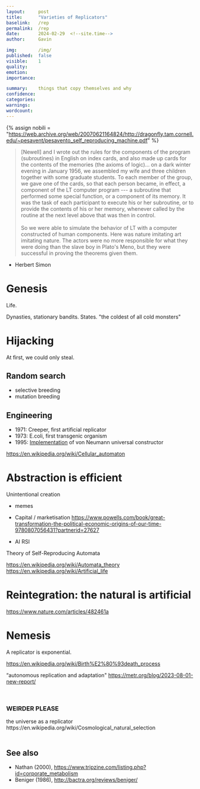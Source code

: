 ```yaml
---
layout:     post
title:      "Varieties of Replicators"
baselink:   /rep
permalink:  /rep
date:       2024-02-29  <!--site.time-->
author:     Gavin

img:        /img/
published:  false
visible:    1
quality:    
emotion:    
importance: 

summary:    things that copy themselves and why
confidence: 
categories: 
warnings:   
wordcount:      
---
```


{%  assign nobili = "https://web.archive.org/web/20070621164824/http://dragonfly.tam.cornell.edu/~pesavent/pesavento_self_reproducing_machine.pdf" %}



> [Newell] and I wrote out the rules for the components of the program (subroutines) in English on index cards, and also made up cards for the contents of the memories (the axioms of logic)... on a dark winter evening in January 1956, we assembled my wife and three children together with some graduate students. To each member of the group, we gave one of the cards, so that each person became, in effect, a component of the LT computer program --- a subroutine that performed some special function, or a component of its memory. It was the task of each participant to execute his or her subroutine, or to provide the contents of his or her memory, whenever called by the routine at the next level above that was then in control.<br><br>So we were able to simulate the behavior of LT with a computer constructed of human components. Here was nature imitating art imitating nature. The actors were no more responsible for what they were doing than the slave boy in Plato's Meno, but they were successful in proving the theorems given them. 

- Herbert Simon


# Genesis

Life.

Dynasties, stationary bandits. States. "the coldest of all cold monsters"


# Hijacking

At first, we could only steal.


## Random search

- selective breeding
- mutation breeding


## Engineering

- 1971: Creeper, first artificial replicator
- 1973: E.coli, first transgenic organism
- 1995: <a href="{{nobili}}">Implementation</a> of von Neumann universal constructor

https://en.wikipedia.org/wiki/Cellular_automaton


# Abstraction is efficient

Unintentional creation

- memes

- Capital / marketisation 
https://www.powells.com/book/great-transformation-the-political-economic-origins-of-our-time-9780807056431?partnerid=27627

- AI 
    RSI

Theory of Self-Reproducing Automata

https://en.wikipedia.org/wiki/Automata_theory
https://en.wikipedia.org/wiki/Artificial_life


# Reintegration: the natural is artificial

https://www.nature.com/articles/482461a


# Nemesis

A replicator is exponential.

https://en.wikipedia.org/wiki/Birth%E2%80%93death_process


“autonomous replication and adaptation"
https://metr.org/blog/2023-08-01-new-report/


<br>

<div class="accordion">
    <h3>WEIRDER PLEASE</h3>
    <div>
        the universe as a replicator
        https://en.wikipedia.org/wiki/Cosmological_natural_selection
    </div>
</div>

<br>

## See also

* Nathan (2000), https://www.tripzine.com/listing.php?id=corporate_metabolism
* Beniger (1986), http://bactra.org/reviews/beniger/

